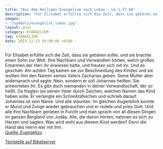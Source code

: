 ```yaml
---
title: "Aus dem Heiligen Evangelium nach Lukas - Lk 1,57-66"
description: "Für Elisabet erfüllte sich die Zeit, dass sie gebären sollte, und sie brachte einen Sohn zur Welt. Ihre Nachbarn und Verwandten hörten, welch großes Erbarmen der Herr ihr erwiesen hatte, und freuten sich mit ihr. Und es geschah: Am achten Tag kamen sie zur Beschneidung des Kindes...."
images:
- "/symbols/evangelist_lukas.jpg"
layout: post
category: EVANGELIUM
tag: EVANGELIUM
date: 2023-12-23 09:00:00 +0100
---
```

Für Elisabet erfüllte sich die Zeit, dass sie gebären sollte, und sie brachte einen Sohn zur Welt.
Ihre Nachbarn und Verwandten hörten, welch großes Erbarmen der Herr ihr erwiesen hatte, und freuten sich mit ihr.
Und es geschah: Am achten Tag kamen sie zur Beschneidung des Kindes und sie wollten ihm den Namen seines Vaters Zacharias geben.<!--more-->
Seine Mutter aber widersprach und sagte: Nein, sondern er soll Johannes heißen.
Sie antworteten ihr: Es gibt doch niemanden in deiner Verwandtschaft, der so heißt.
Da fragten sie seinen Vater durch Zeichen, welchen Namen das Kind haben solle.
Er verlangte ein Schreibtäfelchen und schrieb darauf: Johannes ist sein Name. Und alle staunten.
Im gleichen Augenblick konnte er Mund und Zunge wieder gebrauchen und er redete und pries Gott.
Und alle ihre Nachbarn gerieten in Furcht und man sprach von all diesen Dingen im ganzen Bergland von Judäa.
Alle, die davon hörten, nahmen es sich zu Herzen und sagten: Was wird wohl aus diesem Kind werden? Denn die Hand des Herrn war mit ihm.<br>
[Quelle: Evangelizo](https://evangeliumtagfuertag.org/DE/gospel)

[Textstelle auf Bibelserver](https://www.bibleserver.com/EU/Lukas1,57-66)
